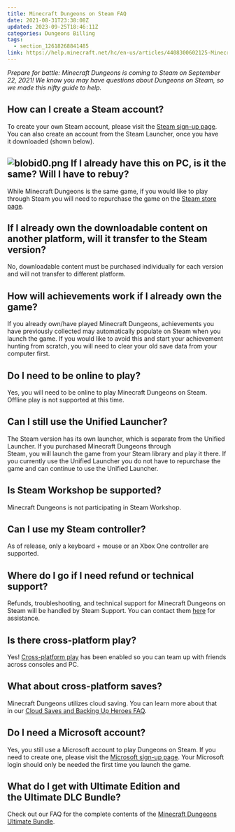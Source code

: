 ```yaml
---
title: Minecraft Dungeons on Steam FAQ 
date: 2021-08-31T23:38:08Z
updated: 2023-09-25T18:46:11Z
categories: Dungeons Billing
tags:
  - section_12618268841485
link: https://help.minecraft.net/hc/en-us/articles/4408300602125-Minecraft-Dungeons-on-Steam-FAQ-
---
```


*Prepare for battle: Minecraft Dungeons is coming to Steam on September 22, 2021! We know you may have questions about Dungeons on Steam, so we made this nifty guide to help.* 

## How can I create a Steam account? 

To create your own Steam account, please visit the [Steam sign-up page](https://store.steampowered.com/join/?). You can also create an account from the Steam Launcher, once you have it downloaded (shown below). 

## ![blobid0.png](https://minecrafthelp.zendesk.com/hc/article_attachments/4408300592653) If I already have this on PC, is it the same? Will I have to rebuy? 

While Minecraft Dungeons is the same game, if you would like to play through Steam you will need to repurchase the game on the [Steam store page](https://store.steampowered.com/app/1672970/Minecraft_Dungeons/).   

## If I already own the downloadable content on another platform, will it transfer to the Steam version? 

No, downloadable content must be purchased individually for each version and will not transfer to different platform.    

## How will achievements work if I already own the game? 

If you already own/have played Minecraft Dungeons, achievements you have previously collected may automatically populate on Steam when you launch the game. If you would like to avoid this and start your achievement hunting from scratch, you will need to clear your old save data from your computer first.   

## Do I need to be online to play?

Yes, you will need to be online to play Minecraft Dungeons on Steam. Offline play is not supported at this time.

## Can I still use the Unified Launcher? 

The Steam version has its own launcher, which is separate from the Unified Launcher. If you purchased Minecraft Dungeons through Steam, you will launch the game from your Steam library and play it there. If you currently use the Unified Launcher you do not have to repurchase the game and can continue to use the Unified Launcher.   

## Is Steam Workshop be supported? 

Minecraft Dungeons is not participating in Steam Workshop.

## Can I use my Steam controller? 

As of release, only a keyboard + mouse or an Xbox One controller are supported.   

## Where do I go if I need refund or technical support? 

Refunds, troubleshooting, and technical support for Minecraft Dungeons on Steam will be handled by Steam Support. You can contact them [here](https://help.steampowered.com/en/) for assistance.   

## Is there cross-platform play?  

Yes! [Cross-platform play](../Dungeons-Technical/Minecraft-Dungeons-Multiplayer-and-Cross-Platform-Play.md) has been enabled so you can team up with friends across consoles and PC.   

## What about cross-platform saves?  

Minecraft Dungeons utilizes cloud saving. You can learn more about that in our [Cloud Saves and Backing Up Heroes FAQ](../Dungeons-Technical/Minecraft-Dungeons-Cloud-Saves-and-Backing-Up-Heroes.md).   

## Do I need a Microsoft account? 

Yes, you still use a Microsoft account to play Dungeons on Steam. If you need to create one, please visit the [Microsoft sign-up page](https://signup.live.com/?lic=1). Your Microsoft login should only be needed the first time you launch the game.   

## What do I get with Ultimate Edition and the Ultimate DLC Bundle? 

Check out our FAQ for the complete contents of the [Minecraft Dungeons Ultimate Bundle](./Minecraft-Dungeons-Ultimate-Edition-FAQ.md).
